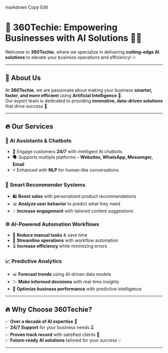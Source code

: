 markdown
Copy
Edit
# 🚀 360Techie: Empowering Businesses with AI Solutions 🤖✨  

Welcome to **360Techie**, where we specialize in delivering **cutting-edge AI solutions** to elevate your business operations and efficiency! 🔥  

---

## 🌟 **About Us**  

At **360Techie**, we are passionate about making your business **smarter, faster, and more efficient** using **Artificial Intelligence** 🧠.  
Our expert team is dedicated to providing **innovative, data-driven solutions** that drive success 🚀.  

---

## 🔥 **Our Services**  

### 🤖 **AI Assistants & Chatbots**  
- 💬 Engage customers **24/7** with intelligent AI chatbots  
- 🗣️ Supports multiple platforms – **Websites, WhatsApp, Messenger, Email**  
- ⚡ Enhanced with **NLP** for human-like conversations  

### 🎯 **Smart Recommender Systems**  
- 🛍️ **Boost sales** with personalized product recommendations  
- 📊 **Analyze user behavior** to predict what they need  
- 💡 **Increase engagement** with tailored content suggestions  

### ⚙️ **AI-Powered Automation Workflows**  
- 🤯 **Reduce manual tasks** & save time  
- 🔄 **Streamline operations** with workflow automation  
- ⏳ **Increase efficiency** while minimizing errors  

### 📈 **Predictive Analytics**  
- 📊 **Forecast trends** using AI-driven data models  
- 📉 **Make informed decisions** with real-time insights  
- 🚀 **Optimize business performance** with predictive intelligence  

---

## 🔥 **Why Choose 360Techie?**  

✅ **Over a decade of AI expertise** 🧠  
✅ **24/7 Support** for your business needs ⏳  
✅ **Proven track record** with satisfied clients 💼  
✅ **Future-ready AI solutions** tailored for your success 💡  

---
